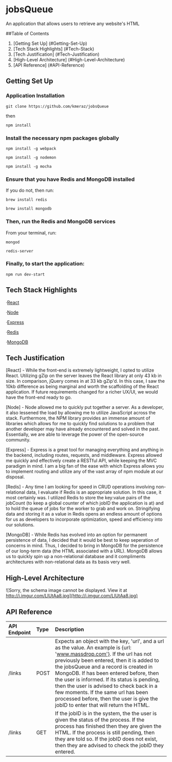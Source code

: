 # jobsQueue

An application that allows users to retrieve any website's HTML

##Table of Contents
1. [Getting Set Up] (#Getting-Set-Up)
2. [Tech Stack Highlights] (#Tech-Stack)
3. [Tech Justification] (#Tech-Justification)
4. [High-Level Architecture] (#High-Level-Architecture)
5. [API Reference] (#API-Reference)


## Getting Set Up

### Application Installation

`git clone https://github.com/kmeraz/jobsQueue`

then

`npm install`

### Install the necessary npm packages globally

`npm install -g webpack`

`npm install -g nodemon`

`npm install -g mocha`

### Ensure that you have Redis and MongoDB installed

If you do not, then run:

`brew install redis`

`brew install mongodb`

### Then, run the Redis and MongoDB services

From your terminal, run:

`mongod`

`redis-server`

### Finally, to start the application:

`npm run dev-start`

## Tech Stack Highlights

·[React](https://facebook.github.io/react/)

·[Node](https://nodejs.org/en/)

·[Express](http://expressjs.com/)

·[Redis](http://redis.io/)

·[MongoDB](https://www.mongodb.com/)


## Tech Justification

[React] - While the front-end is extremely lightweight, I opted to utilize React. Utilizing gZip on the server leaves the React library at only 43 kb in size. In comparison, jQuery comes in at 33 kb gZip'd. In this case, I saw the 10kb difference as being marginal and worth the scaffolding of the React application. If future requirements changed for a richer UX/UI, we would have the front-end ready to go.

[Node] - Node allowed me to quickly put together a server. As a developer, it also lessened the load by allowing me to utilize JavaScript across the stack. Furthermore, the NPM library provides an immense amount of libraries which allows for me to quickly find solutions to a problem that another developer may have already encountered and solved in the past. Essentially, we are able to leverage the power of the open-source community.

[Express] - Express is a great tool for managing everything and anything in the backend, including routes, requests, and middleware. Express allowed me quickly and effectively create a RESTful API, while keeping the MVC paradigm in mind. I am a big fan of the ease with which Express allows you to implement routing and utilize any of the vast array of npm module at our disposal.

[Redis] - Any time I am looking for speed in CRUD operations involving non-relational data, I evaluate if Redis is an appropriate solution. In this case, it most certainly was. I utilized Redis to store the key:value pairs of the jobCount (to keep a global counter of which jobID the application is at) and to hold the queue of jobs for the worker to grab and work on. Stringifying data and storing it as a value in Redis opens an endless amount of options for us as developers to incorporate optimization, speed and efficiency into our solutions.

[MongoDB] - While Redis has evolved into an option for permanent persistence of data, I decided that it would be best to keep seperation of concerns in mind. Thus, I decided to bring in MongoDB for the persistence of our long-term data (the HTML associated with a URL). MongoDB allows us to quickly spin up a non-relational database and it compliments architectures with non-relational data as its basis very well.

## High-Level Architecture
![Sorry, the schema image cannot be displayed. View it at http://i.imgur.com/LlUtAa8.jpg](http://i.imgur.com/LlUtAa8.jpg)

## API Reference
| API Endpoint        | Type        | Description
| :------------- |:-------- |:-------- 
| /links      | POST | Expects an object with the key, 'url', and a url as the value. An example is {url: 'www.massdrop.com'}. If the url has not previously been entered, then it is added to the jobsQueue and a record is created in MongoDB. If has been entered before, then the user is informed. If its status is pending, then the user is advised to check back in a few moments. If the same url has been processed before, then the user is give the jobID to enter that will return the HTML. |
| /links | GET | If the jobID is in the system, the the user is given the status of the process. If the process has finished then they are given the HTML. If the process is still pending, then they are told so. If the jobID does not exist, then they are advised to check the jobID they entered. | 






